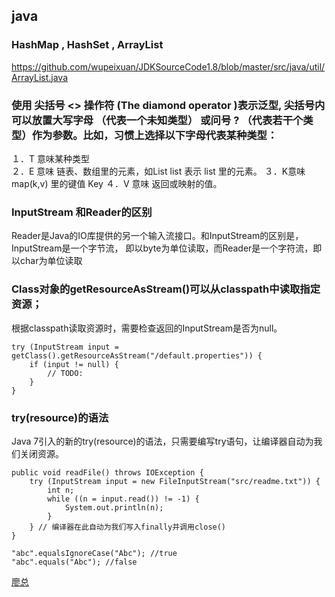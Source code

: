 ## java

### HashMap , HashSet , ArrayList
https://github.com/wupeixuan/JDKSourceCode1.8/blob/master/src/java/util/ArrayList.java

### 使用 尖括号 <> 操作符 (The diamond operator )表示泛型, 尖括号内可以放置大写字母 （代表一个未知类型） 或问号 ? （代表若干个类型）作为参数。比如，习惯上选择以下字母代表某种类型：
１．T 意味某种类型  
２．E 意味 链表、数组里的元素，如List<E> list 表示 list 里的元素。
３．K意味map(k,v) 里的键值 Key
４．V 意味 返回或映射的值。


### InputStream 和Reader的区别
Reader是Java的IO库提供的另一个输入流接口。和InputStream的区别是，InputStream是一个字节流，
即以byte为单位读取，而Reader是一个字符流，即以char为单位读取

### Class对象的getResourceAsStream()可以从classpath中读取指定资源；
根据classpath读取资源时，需要检查返回的InputStream是否为null。
```
try (InputStream input = getClass().getResourceAsStream("/default.properties")) {
    if (input != null) {
        // TODO:
    }
}
```

### try(resource)的语法
Java 7引入的新的try(resource)的语法，只需要编写try语句，让编译器自动为我们关闭资源。
```
public void readFile() throws IOException {
    try (InputStream input = new FileInputStream("src/readme.txt")) {
        int n;
        while ((n = input.read()) != -1) {
            System.out.println(n);
        }
    } // 编译器在此自动为我们写入finally并调用close()
}
```
```
"abc".equalsIgnoreCase("Abc"); //true 
"abc".equals("Abc"); //false
```
[廖总](https://www.liaoxuefeng.com/wiki/1252599548343744/1306580867874849#0)

